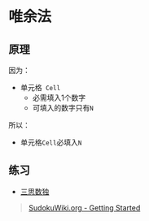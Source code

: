 <!-- START doctoc generated TOC please keep comment here to allow auto update -->
<!-- DON'T EDIT THIS SECTION, INSTEAD RE-RUN doctoc TO UPDATE -->

<!-- END doctoc generated TOC please keep comment here to allow auto update -->

# 唯余法

## 原理

因为：
- 单元格` Cell`
	- 必需填入1个数字
	- 可填入的数字只有`N`

所以：
- 单元格`Cell`必填入`N`

## 练习

- [三思数独](http://www.sudokufans.org.cn/tools/finder.php)

> [SudokuWiki.org - Getting Started](https://www.sudokuwiki.org/Getting_Started)
